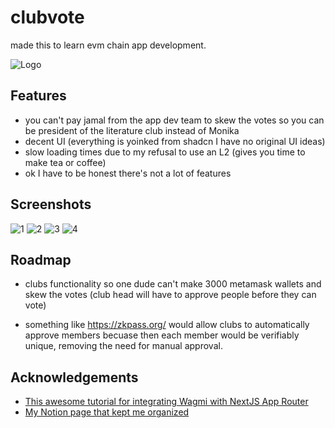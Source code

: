 
# clubvote

made this to learn evm chain app development.




![Logo](https://github.com/user-attachments/assets/d250b4f2-bb7b-4d8a-9e4f-a3d204bb4162)



## Features

- you can't pay jamal from the app dev team to skew the votes so you can be president of the literature club instead of Monika
- decent UI (everything is yoinked from shadcn I have no original UI ideas)
- slow loading times due to my refusal to use an L2 (gives you time to make tea or coffee)
- ok I have to be honest there's not a lot of features


## Screenshots

![1](https://github.com/user-attachments/assets/8e0faf0a-f582-484a-b404-a17f5cf705ed)
![2](https://github.com/user-attachments/assets/1e9d8338-760d-4626-91fe-dc583d92cd90)
![3](https://github.com/user-attachments/assets/390fa09a-1a6a-4dbb-ab7d-9ca9d4b75a99)
![4](https://github.com/user-attachments/assets/02c6ae7c-d9c8-46fa-ae33-d1ecf5d65af7)






## Roadmap

- clubs functionality so one dude can't make 3000 metamask wallets and skew the votes (club head will have to approve people before they can vote)

- something like https://zkpass.org/ would allow clubs to automatically approve members becuase then each member would be verifiably unique, removing the need for manual approval.


## Acknowledgements

 - [This awesome tutorial for integrating Wagmi with NextJS App Router](https://dev.to/danmugh/integrating-wagmi-v2-and-rainbowkit-in-nextjs-a-comprehensive-guide-part-1-37ck)
 - [My Notion page that kept me organized](https://shahwaizse.notion.site/ClubVote-24ed09659a574756b3b8e16205bad5bc?pvs=4)

